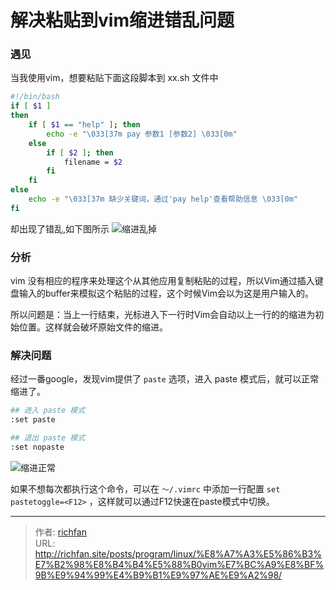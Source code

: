 # 解决粘贴到vim缩进错乱问题

### 遇见
当我使用vim，想要粘贴下面这段脚本到 xx.sh 文件中

<!--more-->


```bash
#!/bin/bash
if [ $1 ]
then
    if [ $1 == "help" ]; then
        echo -e "\033[37m pay 参数1 [参数2] \033[0m"
    else
        if [ $2 ]; then
            filename = $2
        fi
    fi
else
    echo -e "\033[37m 缺少关键词，通过'pay help'查看帮助信息 \033[0m"
fi
```
却出现了错乱,如下图所示
![缩进乱掉](http://img.saodiyang.com/FoIefs-sorNDjfPD69gH05is3tc5.png)

### 分析
vim 没有相应的程序来处理这个从其他应用复制粘贴的过程，所以Vim通过插入键盘输入的buffer来模拟这个粘贴的过程，这个时候Vim会以为这是用户输入的。

所以问题是：当上一行结束，光标进入下一行时Vim会自动以上一行的的缩进为初始位置。这样就会破坏原始文件的缩进。

### 解决问题
经过一番google，发现vim提供了 `paste` 选项，进入 paste 模式后，就可以正常缩进了。
```bash
## 进入 paste 模式
:set paste

## 退出 paste 模式
:set nopaste
```
![缩进正常](http://img.saodiyang.com/FpHOECFUPpgkJBKhKE_wcRYvPJ81.png)

如果不想每次都执行这个命令，可以在 `～/.vimrc` 中添加一行配置 `set pastetoggle=<F12>` ，这样就可以通过F12快速在paste模式中切换。


---

> 作者: [richfan](https://richfan.site/)  
> URL: http://richfan.site/posts/program/linux/%E8%A7%A3%E5%86%B3%E7%B2%98%E8%B4%B4%E5%88%B0vim%E7%BC%A9%E8%BF%9B%E9%94%99%E4%B9%B1%E9%97%AE%E9%A2%98/  

